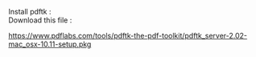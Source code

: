 Install pdftk : <br>
Download this file : <br>

https://www.pdflabs.com/tools/pdftk-the-pdf-toolkit/pdftk_server-2.02-mac_osx-10.11-setup.pkg
